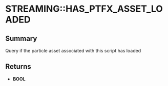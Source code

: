 # STREAMING::HAS_PTFX_ASSET_LOADED

## Summary
Query if the particle asset associated with this script has loaded

## Returns
* **BOOL**